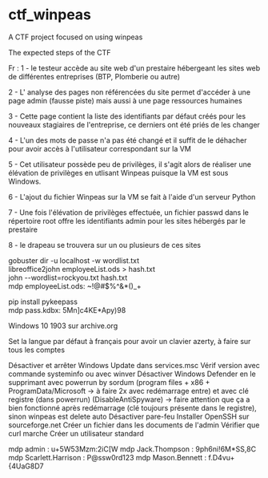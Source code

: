 # ctf_winpeas
A CTF project focused on using winpeas 



The expected steps of the CTF





Fr :
1 - le testeur accède au site web d'un prestaire hébergeant les sites web de différentes entreprises (BTP, Plomberie ou autre)

2 - L' analyse des pages non référencées du site permet d'accéder à une page admin (fausse piste) mais aussi à une page ressources humaines 

3 - Cette page contient la liste des identifiants par défaut créés pour les nouveaux stagiaires de l'entreprise, ce derniers ont été priés de les changer

4 - L'un des mots de passe n'a pas été changé et il suffit de le déhacher pour avoir accès à l'utilisateur correspondant sur la VM

5 - Cet utilisateur possède peu de privilèges, il s'agit alors de réaliser une élévation de privilèges en utlisant Winpeas puisque la VM est sous Windows. 

6 - L'ajout du fichier Winpeas sur la VM se fait à l'aide d'un serveur Python

7 - Une fois l'élévation de privilèges effectuée, un fichier passwd dans le répertoire root offre les identifiants admin pour les sites hébergés par le prestaire 

8 - le drapeau se trouvera sur un ou plusieurs de ces sites




gobuster dir -u localhost -w wordlist.txt  
libreoffice2john employeeList.ods > hash.txt  
john --wordlist=rockyou.txt hash.txt  
mdp employeeList.ods: ~!@#$%^&*()_+  

pip install pykeepass  
mdp pass.kdbx: 5Mn]c4KE*Apy)98  

Windows 10 1903 sur archive.org

Set la langue par défaut à français pour avoir un clavier azerty, à faire sur tous les comptes

Désactiver et arrêter Windows Update dans services.msc
Vérif version avec commande systeminfo ou avec winver
Désactiver Windows Defender en le supprimant avec powerrun by sordum (program files + x86 + ProgramData/Microsoft -> à faire 2x avec redémarrage entre) et avec clé registre (dans powerrun) (DisableAntiSpyware) -> faire attention que ça a bien fonctionné après redémarrage (clé toujours présente dans le registre), sinon winpeas est delete auto
Désactiver pare-feu
Installer OpenSSH sur sourceforge.net
Créer un fichier dans les documents de l'admin
Vérifier que curl marche
Créer un utilisateur standard

mdp admin : u+5W53Mzm:2iC[W
mdp Jack.Thompson : 9ph6ni!6M*SS,8C
mdp Scarlett.Harrison : P@ssw0rd123
mdp Mason.Bennett : f.D4vu+{4UaG8D7
